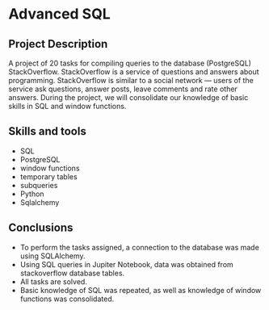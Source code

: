 # Advanced SQL
## Project Description
A project of 20 tasks for compiling queries to the database (PostgreSQL) StackOverflow. StackOverflow is a service of questions and answers about programming. StackOverflow is similar to a social network — users of the service ask questions, answer posts, leave comments and rate other answers. During the project, we will consolidate our knowledge of basic skills in SQL and window functions.

## Skills and tools
- SQL
- PostgreSQL
- window functions
- temporary tables
- subqueries
- Python
- Sqlalchemy
## Conclusions
- To perform the tasks assigned, a connection to the database was made using SQLAlchemy. 
- Using SQL queries in Jupiter Notebook, data was obtained from stackoverflow database tables. 
- All tasks are solved.
- Basic knowledge of SQL was repeated, as well as knowledge of window functions was consolidated.
